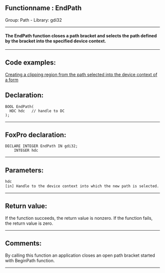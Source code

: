 <link rel="stylesheet" type="text/css" href="../../css/win32api.css">  
<link rel="stylesheet" href="https://cdnjs.cloudflare.com/ajax/libs/font-awesome/4.7.0/css/font-awesome.min.css">

## Functionname : EndPath
Group: Path - Library: gdi32    
***  


#### The EndPath function closes a path bracket and selects the path defined by the bracket into the specified device context.
***  


## Code examples:
[Creating a clipping region from the path selected into the device context of a form](../../samples/sample_144.md)  

## Declaration:
```foxpro  
BOOL EndPath(
  HDC hdc   // handle to DC
);  
```  
***  


## FoxPro declaration:
```foxpro  
DECLARE INTEGER EndPath IN gdi32;
	INTEGER hdc  
```  
***  


## Parameters:
```txt  
hdc
[in] Handle to the device context into which the new path is selected.  
```  
***  


## Return value:
If the function succeeds, the return value is nonzero. If the function fails, the return value is zero.  
***  


## Comments:
By calling this function an application closes an open path bracket started with BeginPath function.  
  
***  

